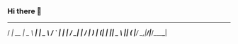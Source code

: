 ### Hi there 👋

<!--
**SaDs3c/sads3c** is a ✨ _special_ ✨ repository because its `README.md` (this file) appears on your GitHub profile.

Here are some ideas to get you started:

- 🔭 I’m currently working on ...
- 🌱 I’m currently learning ...
- 👯 I’m looking to collaborate on ...
- 🤔 I’m looking for help with ...
- 💬 Ask me about ...
- 📫 How to reach me: ...
- 😄 Pronouns: ...
- ⚡ Fun fact: ...
-->








  ____        ____      _____     
 / ___|  __ _|  _ \ ___| ____|___ 
 \___ \ / _` | | | / __|  _| / __|
  ___) | (_| | |_| \__ \ |__| (__ 
 |____/ \__,_|____/|___/_____\___|
                                  






















